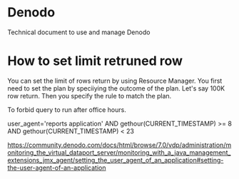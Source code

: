 # Denodo
Technical document to use and manage Denodo


# How to set limit retruned row

You can set the limit of rows return by using Resource Manager. You first need to set the plan by speciiying the outcome of the plan. Let's say 100K row return. Then you specify the rule to match the plan. 

To forbid query to run after office hours.

user_agent='reports application' AND gethour(CURRENT_TIMESTAMP) >= 8 AND gethour(CURRENT_TIMESTAMP) < 23

https://community.denodo.com/docs/html/browse/7.0/vdp/administration/monitoring_the_virtual_dataport_server/monitoring_with_a_java_management_extensions_jmx_agent/setting_the_user_agent_of_an_application#setting-the-user-agent-of-an-application
